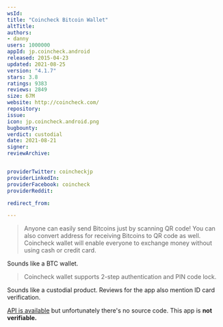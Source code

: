 ```yaml
---
wsId: 
title: "Coincheck Bitcoin Wallet"
altTitle: 
authors:
- danny
users: 1000000
appId: jp.coincheck.android
released: 2015-04-23
updated: 2021-08-25
version: "4.1.7"
stars: 3.8
ratings: 9383
reviews: 2849
size: 67M
website: http://coincheck.com/
repository: 
issue: 
icon: jp.coincheck.android.png
bugbounty: 
verdict: custodial
date: 2021-08-21
signer: 
reviewArchive:


providerTwitter: coincheckjp
providerLinkedIn: 
providerFacebook: coincheck
providerReddit: 

redirect_from:

---
```



> Anyone can easily send Bitcoins just by scanning QR code! You can also convert address for receiving Bitcoins to QR code as well. Coincheck wallet will enable everyone to exchange money without using cash or credit card.

Sounds like a BTC wallet.

> Coincheck wallet supports 2-step authentication and PIN code lock.

Sounds like a custodial product. Reviews for the app also mention ID card verification.

[API is available](https://coincheck.com/documents/exchange/api) but unfortunately there's no source code. This app is **not verifiable.**

